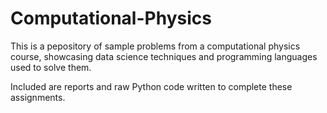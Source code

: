 # Computational-Physics
This is a pepository of sample problems from a computational physics course, showcasing data science techniques and programming languages used to solve them. 

Included are reports and raw Python code written to complete these assignments.
